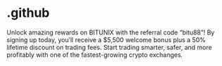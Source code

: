 # .github
Unlock amazing rewards on BITUNIX with the referral code “bitu88”! By signing up today, you’ll receive a $5,500 welcome bonus plus a 50% lifetime discount on trading fees. Start trading smarter, safer, and more profitably with one of the fastest-growing crypto exchanges.
